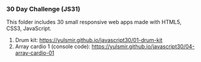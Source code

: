 ### 30 Day Challenge (JS31)

This folder includes 30 small responsive web apps made with HTML5, CSS3, JavaScript.

1. Drum kit: https://yulsmir.github.io/javascript30/01-drum-kit
4. Array cardio 1 (console code): https://yulsmir.github.io/javascript30/04-array-cardio-01
